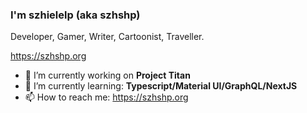 ### I'm szhielelp (aka szhshp)

Developer, Gamer, Writer, Cartoonist, Traveller.

https://szhshp.org

- 🔭 I’m currently working on **Project Titan**
- 🌱 I’m currently learning: **Typescript/Material UI/GraphQL/NextJS**
- 📫 How to reach me: https://szhshp.org


